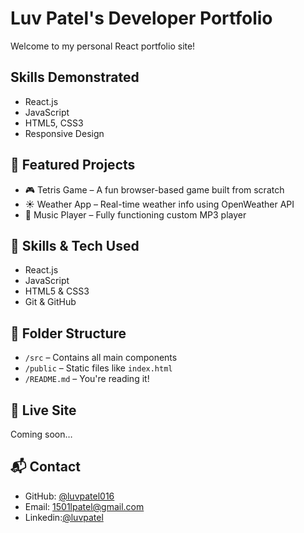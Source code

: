 # Luv Patel's Developer Portfolio

Welcome to my personal React portfolio site!

## Skills Demonstrated
- React.js
- JavaScript 
- HTML5, CSS3
- Responsive Design

## 💼 Featured Projects

- 🎮 Tetris Game – A fun browser-based game built from scratch
- ☀️ Weather App – Real-time weather info using OpenWeather API
- 🎵 Music Player – Fully functioning custom MP3 player

## 🧠 Skills & Tech Used

- React.js
- JavaScript
- HTML5 & CSS3
- Git & GitHub

## 📂 Folder Structure

- `/src` – Contains all main components
- `/public` – Static files like `index.html`
- `/README.md` – You're reading it!

## 🔗 Live Site

Coming soon…

## 📬 Contact

- GitHub: [@luvpatel016](https://github.com/luvpatel016)
- Email: 1501lpatel@gmail.com
- Linkedin:[@luvpatel](https://linkedin.com/in/luv-patel-395267299)
